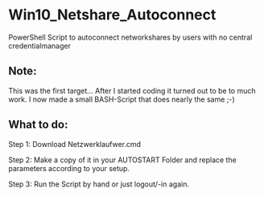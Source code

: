 # Win10_Netshare_Autoconnect
PowerShell Script to autoconnect networkshares by users with no central credentialmanager
## Note:
This was the first target... After I started coding it turned out to be to much work. I now made a small BASH-Script that does nearly the same ;-)

## What to do:
Step 1: Download Netzwerklaufwer.cmd

Step 2: Make a copy of it in your AUTOSTART Folder and replace the parameters according to your setup.

Step 3: Run the Script by hand or just logout/-in again.
